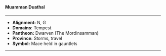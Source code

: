 #### Muamman Duathal
___

- **Alignment:** N, G
- **Domains:** Tempest
- **Pantheon:** Dwarven (The Mordinsamman)
- **Province:** Storms, travel
- **Symbol:** Mace held in gauntlets
___
